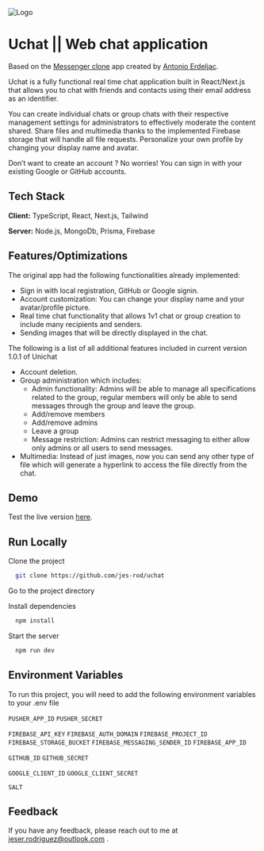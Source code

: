 
![Logo](https://firebasestorage.googleapis.com/v0/b/uchat-6afe0.appspot.com/o/unichat-logo-slogan-rscale.jpg?alt=media&token=dbdea280-8f60-4559-afaa-36c1ce7e8d4a)

# Uchat || Web chat application

Based on the [Messenger clone](https://www.youtube.com/watch?v=PGPGcKBpAk8) app created by [Antonio Erdeljac](https://github.com/antonioerdeljac). 

Uchat is a fully functional real time chat application built in React/Next.js that allows you to chat with friends and contacts using their email address as an identifier. 

You can create individual chats or group chats with their respective management settings for administrators to effectively moderate the content shared. Share files and multimedia thanks to the implemented Firebase storage that will handle all file requests. Personalize your own profile by changing your display name and avatar. 

Don’t want to create an account ? No worries! You can sign in with your existing Google or GitHub accounts.




## Tech Stack

**Client:** TypeScript, React, Next.js, Tailwind

**Server:** Node.js, MongoDb, Prisma, Firebase 


## Features/Optimizations

The original app had the following functionalities already implemented:

- Sign in with local registration, GitHub or Google signin.
- Account customization: You can change your display name and your avatar/profile picture.
- Real time chat functionality that allows 1v1 chat or group creation to include many recipients and senders.
- Sending images that will be directly displayed in the chat.

The following is a list of all additional features included in current version 1.0.1 of Unichat

- Account deletion.
- Group administration which includes:
    - Admin functionality: Admins will be able to manage all specifications related to the group, regular members will only be able to send messages through the group and leave the group.
    - Add/remove members
    - Add/remove admins
    - Leave a group
    - Message restriction: Admins can restrict messaging to either allow only admins or all users to send messages.
- Multimedia: Instead of just images, now you can send any other type of file which will generate a hyperlink to access the file directly from the chat.




## Demo

Test the live version [here]('https://uchat-ten.vercel.app/').


## Run Locally

Clone the project

```bash
  git clone https://github.com/jes-rod/uchat
```

Go to the project directory

Install dependencies

```bash
  npm install
```

Start the server

```bash
  npm run dev
```


## Environment Variables

To run this project, you will need to add the following environment variables to your .env file

`PUSHER_APP_ID`
`PUSHER_SECRET`

`FIREBASE_API_KEY`
`FIREBASE_AUTH_DOMAIN`
`FIREBASE_PROJECT_ID`
`FIREBASE_STORAGE_BUCKET`
`FIREBASE_MESSAGING_SENDER_ID`
`FIREBASE_APP_ID`

`GITHUB_ID`
`GITHUB_SECRET`

`GOOGLE_CLIENT_ID`
`GOOGLE_CLIENT_SECRET`

`SALT`


## Feedback

If you have any feedback, please reach out to me at jeser.rodriguez@outlook.com .

